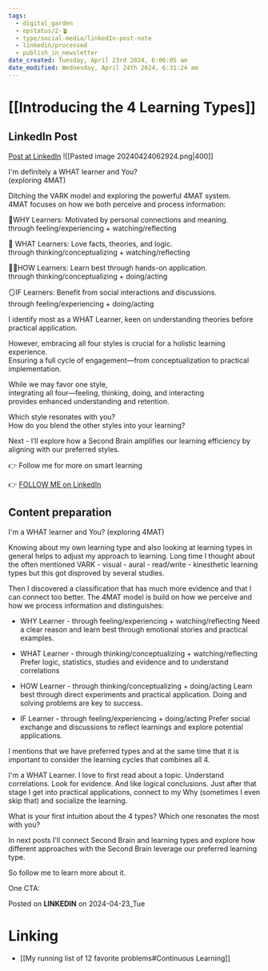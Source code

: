 ```yaml
---
tags:
  - digital_garden
  - epstatus/2-🪴
  - type/social-media/linkedIn-post-note
  - linkedin/processed
  - publish_in_newsletter
date_created: Tuesday, April 23rd 2024, 6:06:05 am
date_modified: Wednesday, April 24th 2024, 6:31:24 am
---
```

# [[Introducing the 4 Learning Types]]
## LinkedIn Post
[Post at LinkedIn](https://www.linkedin.com/posts/sebastiankamilli_im-definitely-a-what-learner-and-you-exploring-activity-7188431478718889984-fYFp?utm_source=share&utm_medium=member_desktop)
![[Pasted image 20240424062924.png|400]]

I'm definitely a WHAT learner and You?  
(exploring 4MAT)  
  
Ditching the VARK model and exploring the powerful 4MAT system.  
4MAT focuses on how we both perceive and process information:  
  
🦋WHY Learners: Motivated by personal connections and meaning.  
through feeling/experiencing + watching/reflecting  
  
🔢 WHAT Learners: Love facts, theories, and logic.  
through thinking/conceptualizing + watching/reflecting  
  
🏃🏻HOW Learners: Learn best through hands-on application.  
through thinking/conceptualizing + doing/acting  
  
🪞IF Learners: Benefit from social interactions and discussions.  
through feeling/experiencing + doing/acting  
  
I identify most as a WHAT Learner, keen on understanding theories before practical application.  
  
However, embracing all four styles is crucial for a holistic learning experience.  
Ensuring a full cycle of engagement—from conceptualization to practical implementation.  
  
While we may favor one style,  
integrating all four—feeling, thinking, doing, and interacting  
provides enhanced understanding and retention.  
  
Which style resonates with you?  
How do you blend the other styles into your learning?  
  
Next - I’ll explore how a Second Brain amplifies our learning efficiency by aligning with our preferred styles.  
  
👉 Follow me for more on smart learning

👉 [FOLLOW ME on LinkedIn](https://www.linkedin.com/comm/mynetwork/discovery-see-all?usecase=PEOPLE_FOLLOWS&followMember=sebastiankamilli)

## Content preparation
I'm a WHAT learner and You?
(exploring 4MAT)

Knowing about my own learning type and also looking at learning types in general helps to adjust my approach to learning. Long time I thought about the often mentioned VARK - visual - aural - read/write - kinesthetic learning types but this got disproved by several studies.

Then I discovered a classification that has much more evidence and that I can connect too better. The 4MAT model is build on how we perceive and how we process information and distinguishes:

+ WHY Learner - through feeling/experiencing + watching/reflecting
Need a clear reason and learn best through emotional stories and practical examples.

+ WHAT Learner - through thinking/conceptualizing + watching/reflecting
Prefer logic, statistics, studies and evidence and to understand correlations

+ HOW Learner - through thinking/conceptualizing + doing/acting
Learn best through direct experiments and practical application. Doing and solving problems are key to success.

+ IF Learner - through feeling/experiencing + doing/acting
Prefer social exchange and discussions to reflect learnings and explore potential applications.

I mentions that we have preferred types and at the same time that it is important to consider the learning cycles that combines all 4. 

I'm a WHAT Learner. I love to first read about a topic. Understand correlations. Look for evidence. And like logical conclusions. 
Just after that stage I get into practical applications, connect to my Why (sometimes I even skip that) and socialize the learning. 

What is your first intuition about the 4 types? Which one resonates the most with you?

In next posts I'll connect Second Brain and learning types and explore how different approaches with the Second Brain leverage our preferred learning type. 

So follow me to learn more about it. 

One CTA:

Posted on **LINKEDIN** on 2024-04-23_Tue
# Linking
+ [[My running list of 12 favorite problems#Continuous Learning]]